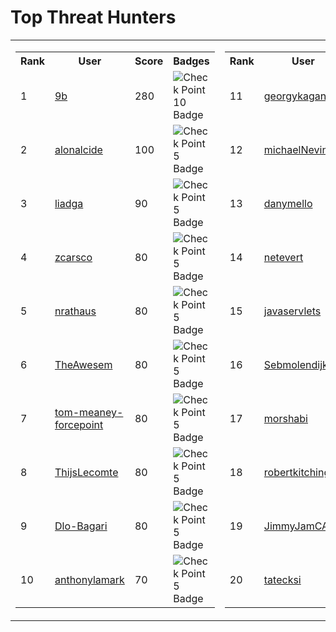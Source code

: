 # Top Threat Hunters 
| | |
|----|----|
| <table> <tr><th>Rank</th><th>User</th><th>Score</th><th>Badges</th></tr><tr><td>1</td><td><a href="https://www.github.com/9b"> 9b </a></td><td>280</td><td><img src='https://sentineltelemetry.blob.core.windows.net/badgeimages/New10.png' alt='Check Point 10 Badge'></td></tr> <tr><td>2</td><td><a href="https://www.github.com/alonalcide"> alonalcide </a></td><td>100</td><td><img src='https://sentineltelemetry.blob.core.windows.net/badgeimages/New5.png' alt='Check Point 5 Badge'></td></tr> <tr><td>3</td><td><a href="https://www.github.com/liadga"> liadga </a></td><td>90</td><td><img src='https://sentineltelemetry.blob.core.windows.net/badgeimages/New5.png' alt='Check Point 5 Badge'></td></tr> <tr><td>4</td><td><a href="https://www.github.com/zcarsco"> zcarsco </a></td><td>80</td><td><img src='https://sentineltelemetry.blob.core.windows.net/badgeimages/New5.png' alt='Check Point 5 Badge'></td></tr> <tr><td>5</td><td><a href="https://www.github.com/nrathaus"> nrathaus </a></td><td>80</td><td><img src='https://sentineltelemetry.blob.core.windows.net/badgeimages/New5.png' alt='Check Point 5 Badge'></td></tr> <tr><td>6</td><td><a href="https://www.github.com/TheAwesem"> TheAwesem </a></td><td>80</td><td><img src='https://sentineltelemetry.blob.core.windows.net/badgeimages/New5.png' alt='Check Point 5 Badge'></td></tr> <tr><td>7</td><td><a href="https://www.github.com/tom-meaney-forcepoint"> tom-meaney-forcepoint </a></td><td>80</td><td><img src='https://sentineltelemetry.blob.core.windows.net/badgeimages/New5.png' alt='Check Point 5 Badge'></td></tr> <tr><td>8</td><td><a href="https://www.github.com/ThijsLecomte"> ThijsLecomte </a></td><td>80</td><td><img src='https://sentineltelemetry.blob.core.windows.net/badgeimages/New5.png' alt='Check Point 5 Badge'></td></tr> <tr><td>9</td><td><a href="https://www.github.com/Dlo-Bagari"> Dlo-Bagari </a></td><td>80</td><td><img src='https://sentineltelemetry.blob.core.windows.net/badgeimages/New5.png' alt='Check Point 5 Badge'></td></tr> <tr><td>10</td><td><a href="https://www.github.com/anthonylamark"> anthonylamark </a></td><td>70</td><td><img src='https://sentineltelemetry.blob.core.windows.net/badgeimages/New5.png' alt='Check Point 5 Badge'></td></tr> </table> | <table> <tr><th>Rank</th><th>User</th><th>Score</th><th>Badges</th></tr><tr><td>11</td><td><a href="https://www.github.com/georgykagan"> georgykagan </a></td><td>70</td><td><img src='https://sentineltelemetry.blob.core.windows.net/badgeimages/New5.png' alt='Check Point 5 Badge'></td></tr><tr><td>12</td><td><a href="https://www.github.com/michaelNevinFP"> michaelNevinFP </a></td><td>70</td><td><img src='https://sentineltelemetry.blob.core.windows.net/badgeimages/New5.png' alt='Check Point 5 Badge'></td></tr><tr><td>13</td><td><a href="https://www.github.com/danymello"> danymello </a></td><td>70</td><td><img src='https://sentineltelemetry.blob.core.windows.net/badgeimages/New5.png' alt='Check Point 5 Badge'></td></tr><tr><td>14</td><td><a href="https://www.github.com/netevert"> netevert </a></td><td>60</td><td><img src='https://sentineltelemetry.blob.core.windows.net/badgeimages/FinalBabyThreatHunter.png' alt='Baby Threat Hunter Badge'></td></tr><tr><td>15</td><td><a href="https://www.github.com/javaservlets"> javaservlets </a></td><td>60</td><td><img src='https://sentineltelemetry.blob.core.windows.net/badgeimages/FinalBabyThreatHunter.png' alt='Baby Threat Hunter Badge'></td></tr><tr><td>16</td><td><a href="https://www.github.com/Sebmolendijk"> Sebmolendijk </a></td><td>60</td><td><img src='https://sentineltelemetry.blob.core.windows.net/badgeimages/FinalBabyThreatHunter.png' alt='Baby Threat Hunter Badge'></td></tr><tr><td>17</td><td><a href="https://www.github.com/morshabi"> morshabi </a></td><td>60</td><td><img src='https://sentineltelemetry.blob.core.windows.net/badgeimages/New5.png' alt='Check Point 5 Badge'></td></tr><tr><td>18</td><td><a href="https://www.github.com/robertkitching"> robertkitching </a></td><td>55</td><td><img src='https://sentineltelemetry.blob.core.windows.net/badgeimages/New5.png' alt='Check Point 5 Badge'></td></tr><tr><td>19</td><td><a href="https://www.github.com/JimmyJamCABD"> JimmyJamCABD </a></td><td>50</td><td><img src='https://sentineltelemetry.blob.core.windows.net/badgeimages/FinalBabyThreatHunter.png' alt='Baby Threat Hunter Badge'></td></tr><tr><td>20</td><td><a href="https://www.github.com/tatecksi"> tatecksi </a></td><td>50</td><td><img src='https://sentineltelemetry.blob.core.windows.net/badgeimages/FinalBabyThreatHunter.png' alt='Baby Threat Hunter Badge'></td></tr></table>|